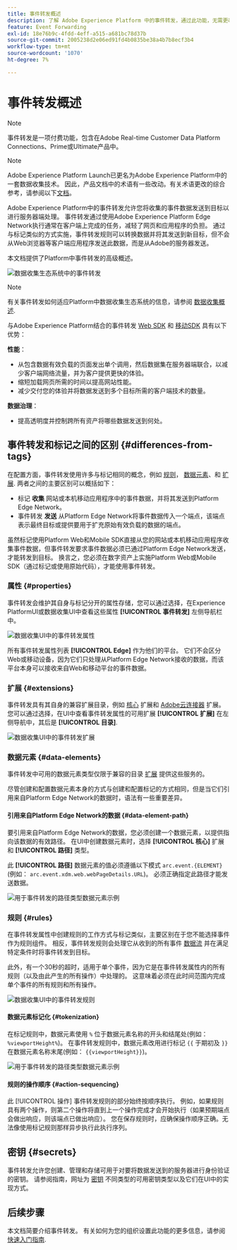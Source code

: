 ```yaml
---
title: 事件转发概述
description: 了解 Adobe Experience Platform 中的事件转发，通过此功能，无需更改您的标记实施，即可使用 Platform Edge Network 执行任务。
feature: Event Forwarding
exl-id: 18e76b9c-4fdd-4eff-a515-a681bc78d37b
source-git-commit: 2005238d2e06ed91fd4b0835be38a4b7b8ecf3b4
workflow-type: tm+mt
source-wordcount: '1070'
ht-degree: 7%

---
```


# 事件转发概述

>[!NOTE]
>
>事件转发是一项付费功能，包含在Adobe Real-time Customer Data Platform Connections、Prime或Ultimate产品中。

>[!NOTE]
>
>Adobe Experience Platform Launch已更名为Adobe Experience Platform中的一套数据收集技术。 因此，产品文档中的术语有一些改动。有关术语更改的综合参考，请参阅以下[文档](../../term-updates.md)。

Adobe Experience Platform中的事件转发允许您将收集的事件数据发送到目标以进行服务器端处理。 事件转发通过使用Adobe Experience Platform Edge Network执行通常在客户端上完成的任务，减轻了网页和应用程序的负担。 通过与标记类似的方式实施，事件转发规则可以转换数据并将其发送到新目标，但不会从Web浏览器等客户端应用程序发送此数据，而是从Adobe的服务器发送。

本文档提供了Platform中事件转发的高级概述。

![数据收集生态系统中的事件转发](../../../collection/images/home/event-forwarding.png)

>[!NOTE]
>
>有关事件转发如何适应Platform中数据收集生态系统的信息，请参阅 [数据收集概述](../../../collection/home.md).

与Adobe Experience Platform结合的事件转发 [Web SDK](../../../edge/home.md) 和 [移动SDK](https://experienceleague.adobe.com/docs/platform-learn/data-collection/mobile-sdk/overview.html) 具有以下优势：

**性能**：

* 从包含数据有效负载的页面发出单个调用，然后数据集在服务器端联合，以减少客户端网络流量，并为客户提供更快的体验。
* 缩短加载网页所需的时间以提高网站性能。
* 减少交付您的体验并将数据发送到多个目标所需的客户端技术的数量。

**数据治理**：

* 提高透明度并控制跨所有资产将哪些数据发送到何处。

## 事件转发和标记之间的区别 {#differences-from-tags}

在配置方面，事件转发使用许多与标记相同的概念，例如 [规则](../managing-resources/rules.md)， [数据元素](../managing-resources/data-elements.md)、和 [扩展](../managing-resources/extensions/overview.md). 两者之间的主要区别可以概括如下：

* 标记 **收集** 网站或本机移动应用程序中的事件数据，并将其发送到Platform Edge Network。
* 事件转发 **发送** 从Platform Edge Network将事件数据传入一个端点，该端点表示最终目标或提供要用于扩充原始有效负载的数据的端点。

虽然标记使用Platform Web和Mobile SDK直接从您的网站或本机移动应用程序收集事件数据，但事件转发要求事件数据必须已通过Platform Edge Network发送，才能转发到目标。 换言之，您必须在数字资产上实施Platform Web或Mobile SDK（通过标记或使用原始代码），才能使用事件转发。

### 属性 {#properties}

事件转发会维护其自身与标记分开的属性存储，您可以通过选择，在Experience PlatformUI或数据收集UI中查看这些属性 **[!UICONTROL 事件转发]** 左侧导航栏中。

![数据收集UI中的事件转发属性](../../images/ui/event-forwarding/overview/properties.png)

所有事件转发属性列表 **[!UICONTROL Edge]** 作为他们的平台。 它们不会区分Web或移动设备，因为它们只处理从Platform Edge Network接收的数据，而该平台本身可以接收来自Web和移动平台的事件数据。

### 扩展 {#extensions}

事件转发具有其自身的兼容扩展目录，例如 [核心](../../extensions/server/core/overview.md) 扩展和 [Adobe云连接器](../../extensions/server/cloud-connector/overview.md) 扩展。 您可以通过选择，在UI中查看事件转发属性的可用扩展 **[!UICONTROL 扩展]** 在左侧导航中，其后是 **[!UICONTROL 目录]**.

![数据收集UI中的事件转发扩展](../../images/ui/event-forwarding/overview/extensions.png)

### 数据元素 {#data-elements}

事件转发中可用的数据元素类型仅限于兼容的目录 [扩展](#extensions) 提供这些服务的。

尽管创建和配置数据元素本身的方式与创建和配置标记的方式相同，但是当它们引用来自Platform Edge Network的数据时，语法有一些重要差异。

#### 引用来自Platform Edge Network的数据 {#data-element-path}

要引用来自Platform Edge Network的数据，您必须创建一个数据元素，以提供指向该数据的有效路径。 在UI中创建数据元素时，选择 **[!UICONTROL 核心]** 扩展和 **[!UICONTROL 路径]** 类型。

此 **[!UICONTROL 路径]** 数据元素的值必须遵循以下模式 `arc.event.{ELEMENT}` (例如： `arc.event.xdm.web.webPageDetails.URL`)。 必须正确指定此路径才能发送数据。

![用于事件转发的路径类型数据元素示例](../../images/ui/event-forwarding/overview/data-reference.png)

### 规则 {#rules}

在事件转发属性中创建规则的工作方式与标记类似，主要区别在于您不能选择事件作为规则组件。 相反，事件转发规则会处理它从收到的所有事件 [数据流](../../../datastreams/overview.md) 并在满足特定条件时将事件转发到目标。

此外，有一个30秒的超时，适用于单个事件，因为它是在事件转发属性内的所有规则（以及由此产生的所有操作）中处理的。 这意味着必须在此时间范围内完成单个事件的所有规则和所有操作。

![数据收集UI中的事件转发规则](../../images/ui/event-forwarding/overview/rules.png)

#### 数据元素标记化 {#tokenization}

在标记规则中，数据元素使用 `%` 位于数据元素名称的开头和结尾处(例如： `%viewportHeight%`)。 在事件转发规则中，数据元素改用进行标记 `{{` 于期初及 `}}` 在数据元素名称末尾(例如： `{{viewportHeight}}`)。

![用于事件转发的路径类型数据元素示例](../../images/ui/event-forwarding/overview/tokenization.png)

#### 规则的操作顺序 {#action-sequencing}

此 [!UICONTROL 操作] 事件转发规则的部分始终按顺序执行。 例如，如果规则具有两个操作，则第二个操作将直到上一个操作完成才会开始执行（如果预期端点会做出响应，则该端点已做出响应）。 您在保存规则时，应确保操作顺序正确。无法像使用标记规则那样异步执行此执行序列。

## 密钥 {#secrets}

事件转发允许您创建、管理和存储可用于对要将数据发送到的服务器进行身份验证的密钥。 请参阅指南，网址为 [密钥](./secrets.md) 不同类型的可用密钥类型以及它们在UI中的实现方式。

## 后续步骤

本文档简要介绍事件转发。 有关如何为您的组织设置此功能的更多信息，请参阅 [快速入门指南](./getting-started.md).
